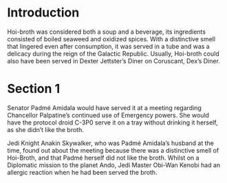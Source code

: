 # Introduction

Hoi-broth was considered both a soup and a beverage, its ingredients consisted of boiled seaweed and oxidized spices.
With a distinctive smell that lingered even after consumption, it was served in a tube and was a delicacy during the reign of the Galactic Republic.
Usually, Hoi-broth could also have been served in Dexter Jettster’s Diner on Coruscant, Dex’s Diner.

# Section 1

Senator Padmé Amidala would have served it at a meeting regarding Chancellor Palpatine’s continued use of Emergency powers.
She would have the protocol droid C-3P0 serve it on a tray without drinking it herself, as she didn’t like the broth.

Jedi Knight Anakin Skywalker, who was Padmé Amidala’s husband at the time, found out about the meeting because there was a distinctive smell of Hoi-Broth, and that Padmé herself did not like the broth.
Whilst on a Diplomatic mission to the planet Ando, Jedi Master Obi-Wan Kenobi had an allergic reaction when he had been served the broth.
